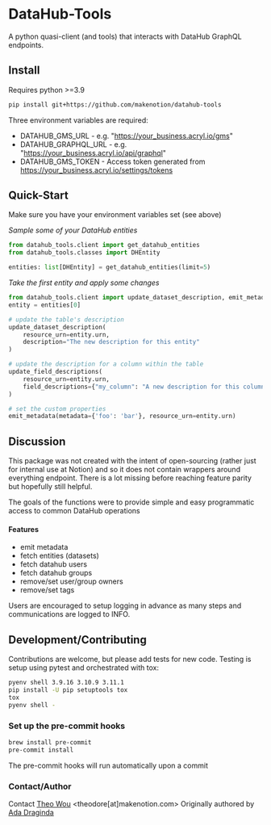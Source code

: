 # DataHub-Tools

A python quasi-client (and tools) that interacts with DataHub GraphQL endpoints.

## Install

Requires python >=3.9

```bash
pip install git+https://github.com/makenotion/datahub-tools
```

Three environment variables are required:

- DATAHUB_GMS_URL - e.g. "https://your_business.acryl.io/gms"
- DATAHUB_GRAPHQL_URL - e.g. "https://your_business.acryl.io/api/graphql"
- DATAHUB_GMS_TOKEN - Access token generated from https://your_business.acryl.io/settings/tokens

## Quick-Start

Make sure you have your environment variables set (see above)

_Sample some of your DataHub entities_

```python
from datahub_tools.client import get_datahub_entities
from datahub_tools.classes import DHEntity

entities: list[DHEntity] = get_datahub_entities(limit=5)
```

_Take the first entity and apply some changes_

```python
from datahub_tools.client import update_dataset_description, emit_metadata
entity = entities[0]

# update the table's description
update_dataset_description(
    resource_urn=entity.urn,
    description="The new description for this entity"
)

# update the description for a column within the table
update_field_descriptions(
    resource_urn=entity.urn,
    field_descriptions={"my_column": "A new description for this column"}
)

# set the custom properties
emit_metadata(metadata={'foo': 'bar'}, resource_urn=entity.urn)
```

## Discussion

This package was not created with the intent of open-sourcing (rather just for internal use at Notion) and so
it does not contain wrappers around everything endpoint. There is a lot missing before reaching feature parity
but hopefully still helpful.

The goals of the functions were to provide simple and easy programmatic access to common DataHub operations

#### Features

- emit metadata
- fetch entities (datasets)
- fetch datahub users
- fetch datahub groups
- remove/set user/group owners
- remove/set tags

Users are encouraged to setup logging in advance as many steps and communications are logged to INFO.

## Development/Contributing

Contributions are welcome, but please add tests for new code. Testing is setup using pytest and orchestrated
with tox:

```bash
pyenv shell 3.9.16 3.10.9 3.11.1
pip install -U pip setuptools tox
tox
pyenv shell -
```

### Set up the pre-commit hooks

```bash
brew install pre-commit
pre-commit install
```

The pre-commit hooks will run automatically upon a commit

### Contact/Author

Contact [Theo Wou](https://www.linkedin.com/in/theodore-wou-b7053b238/) <theodore[at]makenotion.com>
Originally authored by [Ada Draginda](https://www.linkedin.com/in/adadraginda/)
